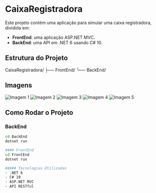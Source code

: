 # CaixaRegistradora

Este projeto contém uma aplicação para simular uma caixa registradora, dividida em:

- **FrontEnd**: uma aplicação ASP.NET MVC.
- **BackEnd**: uma API em .NET 6 usando C# 10.

## Estrutura do Projeto

CaixaRegistradora/ ├── FrontEnd/ └── BackEnd/

## Imagens

![Imagem 1](CaixaRegistradora/ImagensProjeto/Backend.png)
![Imagem 2](CaixaRegistradora/ImagensProjeto/FrontEnd1.png)
![Imagem 3](CaixaRegistradora/ImagensProjeto/FrontEnd2.png)
![Imagem 4](CaixaRegistradora/ImagensProjeto/FrontEnd3.png)
![Imagem 5](CaixaRegistradora/ImagensProjeto/FrontEnd4.png)

## Como Rodar o Projeto

### BackEnd
```bash
cd BackEnd
dotnet run

#### FrontEnd
cd FrontEnd
dotnet run

##### Tecnologias Utilizadas
- .NET 6
- C# 10
- ASP.NET MVC
- API RESTful